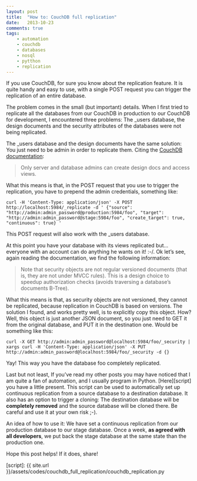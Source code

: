 ```yaml
---
layout: post
title:  "How to: CouchDB full replication"
date:   2013-10-23
comments: true
tags:
    - automation
    - couchdb
    - databases
    - nosql
    - pytthon
    - replication
---
```

If you use CouchDB, for sure you know about the replication feature. It is quite
handy and easy to use, with a single POST request you can trigger the replication of an entire database.

The problem comes in the small (but important) details. When I first tried to
replicate all the databases from our CouchDB in production to our CouchDB for development,
I encountered three problems: The _users database, the design documents and the
security attributes of the databases were not being replicated.

<!--more-->

The _users database and the design documents have the same solution: You just
need to be admin in order to replicate them. Citing the [CouchDB documentation][docs]:

> Only server and database admins can create design docs and access views.

What this means is that, in the POST request that you use to trigger the replication,
you have to prepend the admin credentials, something like:

```
curl -H 'Content-Type: application/json' -X POST http://localhost:5984/_replicate -d ' {"source": "http://admin:admin_password@production:5984/foo", "target": "http://admin:admin_password@stage:5984/foo", "create_target": true, "continuous": true} '
```
This POST request will also work with the _users database.

At this point you have your database with its views replicated but… everyone with
an account can do anything he wants on it! :-/. Ok let’s see, again reading the documentation,
we find the following information:

> Note that security objects are not regular versioned documents (that is, they are
not under MVCC rules). This is a design choice to speedup authorization checks
(avoids traversing a database’s documents B-Tree).

What this means is that, as security objects are not versioned, they cannot be replicated,
because replication in CouchDB is based on versions. The solution I found, and works
pretty well, is to explicitly copy this object. How? Well, this object is just another
JSON document, so you just need to GET it from the original database, and PUT it in the
destination one. Would be something like this:

```
curl -X GET http://admin:admin_password@localhost:5984/foo/_security | xargs curl -H 'Content-Type: application/json' -X PUT http://admin:admin_password@localhost:5984/foo/_security -d {}
```

Yay! This way you have the database foo completely replicated.

Last but not least, If you’ve read my other posts you may have noticed that I am
quite a fan of automation, and I usually program in Python. [Here][script] you have a little present.
This script can be used to automatically set up continuous replication from a source database
to a destination database. It also has an option to trigger a cloning: The destination
database will be **completely removed** and the source database will be cloned there.
Be careful and use it at your own risk ;-).

An idea of how to use it: We have set a continuous replication from our production
database to our stage database. Once a week, **as agreed with all developers**,
we put back the stage database at the same state than the production one.

Hope this post helps! If it does, share!


[docs]: http://wiki.apache.org/couchdb/Replication
[script]: {{ site.url }}/assets/codes/couchdb_full_replication/couchdb_replication.py

